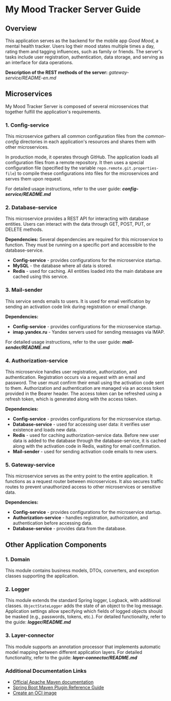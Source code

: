 # My Mood Tracker Server Guide

## Overview
This application serves as the backend for the mobile app _Good Mood_, a mental health tracker. Users log their mood states multiple times a day, rating them and tagging influences, such as family or friends. The server's tasks include user registration, authentication, data storage, and serving as an interface for data operations.

**Description of the REST methods of the server:** _gateway-service/README-en.md_

## Microservices
My Mood Tracker Server is composed of several microservices that together fulfill the application's requirements.

### 1. Config-service
This microservice gathers all common configuration files from the _common-config_ directories in each application's resources and shares them with other microservices.

In production mode, it operates through GitHub. The application loads all configuration files from a remote repository. It then uses a special configuration file (specified by the variable `repo.remote.git.properties-file`) to compile these configurations into files for the microservices and serves them upon request.

For detailed usage instructions, refer to the user guide: **_config-service/README.md_**

### 2. Database-service
This microservice provides a REST API for interacting with database entities. Users can interact with the data through GET, POST, PUT, or DELETE methods.

**Dependencies:**
Several dependencies are required for this microservice to function. They must be running on a specific port and accessible to the database-service.

- **Config-service** - provides configurations for the microservice startup.
- **MySQL** - the database where all data is stored.
- **Redis** - used for caching. All entities loaded into the main database are cached using this service.

### 3. Mail-sender
This service sends emails to users. It is used for email verification by sending an activation code link during registration or email change.

**Dependencies:**

- **Config-service** - provides configurations for the microservice startup.
- **imap.yandex.ru** - Yandex servers used for sending messages via IMAP.

For detailed usage instructions, refer to the user guide: **_mail-sender/README.md_**

### 4. Authorization-service
This microservice handles user registration, authorization, and authentication.
Registration occurs via a request with an email and password. The user must confirm their email using the activation code sent to them.
Authorization and authentication are managed via an access token provided in the Bearer header.
The access token can be refreshed using a refresh token, which is generated along with the access token.

**Dependencies:**

- **Config-service** - provides configurations for the microservice startup.
- **Database-service** - used for accessing user data: it verifies user existence and loads new data.
- **Redis** - used for caching authorization-service data. Before new user data is added to the database through the database-service, it is cached along with the activation code in Redis, waiting for email confirmation.
- **Mail-sender** - used for sending activation code emails to new users.

### 5. Gateway-service
This microservice serves as the entry point to the entire application. It functions as a request router between microservices.
It also secures traffic routes to prevent unauthorized access to other microservices or sensitive data.

**Dependencies:**

- **Config-service** - provides configurations for the microservice startup.
- **Authorization-service** - handles registration, authorization, and authentication before accessing data.
- **Database-service** - provides data from the database.

## Other Application Components
### 1. Domain
This module contains business models, DTOs, converters, and exception classes supporting the application.

### 2. Logger
This module extends the standard Spring logger, Logback, with additional classes.
`ObjectStateLogger` adds the state of an object to the log message. Application settings allow specifying which fields of logged objects should be masked (e.g., passwords, tokens, etc.).
For detailed functionality, refer to the guide: **_logger/README.md_**

### 3. Layer-connector
This module supports an annotation processor that implements automatic model mapping between different application layers.
For detailed functionality, refer to the guide: **_layer-connector/README.md_**

### Additional Documentation Links

* [Official Apache Maven documentation](https://maven.apache.org/guides/index.html)
* [Spring Boot Maven Plugin Reference Guide](https://docs.spring.io/spring-boot/docs/3.1.5/maven-plugin/reference/html/)
* [Create an OCI image](https://docs.spring.io/spring-boot/docs/3.1.5/maven-plugin/reference/html/#build-image)
